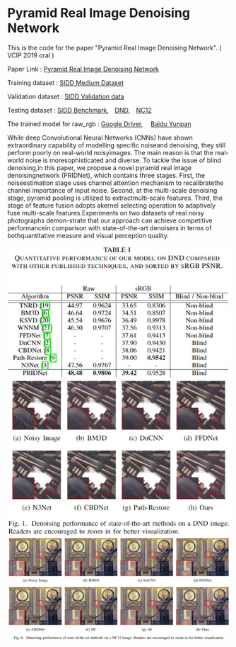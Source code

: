 # Pyramid Real Image Denoising Network
This is the code for the paper "Pyramid Real Image Denoising Network". ( VCIP 2019 oral )

Paper Link : [Pyramid Real Image Denoising Network](https://arxiv.org/abs/1908.00273?context=cs.CV)

Training dataset : [SIDD Medium Dataset](https://www.eecs.yorku.ca/~kamel/sidd/dataset.php)

Validation dataset : [SIDD Validation data](https://www.eecs.yorku.ca/~kamel/sidd/benchmark.php)

Testing dataset : [SIDD Benchmark](https://www.eecs.yorku.ca/~kamel/sidd/benchmark.php),&emsp;[DND](https://noise.visinf.tu-darmstadt.de/),&emsp;[NC12](http://demo.ipol.im/demo/125/archive/)

The trained model for raw_rgb : [Google Driver](https://drive.google.com/drive/folders/1hXEYHpwF0wjKHl5loR58HklSSNMxtg7v?usp=sharing), &emsp;[Baidu Yunpan](https://pan.baidu.com/s/1YOhs3DDiFmx8CqUs4sbNSg) 


While deep Convolutional Neural Networks (CNNs) have  shown  extraordinary  capability  of  modelling  specific  noiseand  denoising,  they  still  perform  poorly  on  real-world  noisyimages.  The  main  reason  is  that  the  real-world  noise  is  moresophisticated and diverse. To tackle the issue of blind denoising,in this paper, we propose a novel pyramid real image denoisingnetwork (PRIDNet), which contains three stages. First, the noiseestimation stage uses channel attention mechanism to recalibratethe  channel  importance  of  input  noise.  Second,  at  the  multi-scale  denoising  stage,  pyramid  pooling  is  utilized  to  extractmulti-scale  features.  Third,  the  stage  of  feature  fusion  adopts  akernel selecting operation to adaptively fuse multi-scale features.Experiments  on  two  datasets  of  real  noisy  photographs  demon-strate  that  our  approach  can  achieve  competitive  performancein  comparison  with  state-of-the-art  denoisers  in  terms  of  bothquantitative  measure  and  visual  perception  quality.

![avatar](figs/DND-1.jpg)
![avatar](figs/DND-2.jpg)
![avatar](figs/NC12.jpg)


